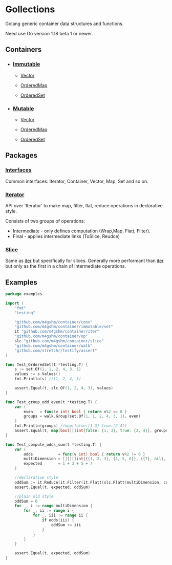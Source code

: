 # Gollections

Golang generic container data structures and functions.

Need use Go version 1.18 beta 1 or newer.

## Containers

* ### [Immutable](./immutable/api.go)

  * [Vector](./immutable/vector/api.go)

  * [OrderedMap](./immutable/dict/api.go)

  * [OrderedSet](./immutable/set/api.go)

* ### [Mutable](./mutable/api.go)

  * [Vector](./mutable/vector/api.go)

  * [OrderedMap](./mutable/dict/api.go)

  * [OrderedSet](./mutable/set/api.go)


## Packages
### [Interfaces](./typ/iface.go)

Common interfaces: Iterator, Container, Vector, Map, Set and so on.

### [Iterator](./iter/api.go)
API over 'Iterator' to make map, filter, flat, reduce operations in declarative style. 

Consists of two groups of operations:
 * Intermediate - only defines computation (Wrap,Map, Flatt, Filter).
 * Final - applies intermediate links (ToSlice, Reudce)
  

### [Slice](./slice/api.go)
Same as [iter](./iter/api.go) but specifically for slices. Generally more performant than [iter](./iter/api.go) but only as the first in a chain of intermediate operations.



## Examples
```go
package examples

import (
	"fmt"
	"testing"

	"github.com/m4gshm/container/conv"
	"github.com/m4gshm/container/immutable/set"
	it "github.com/m4gshm/container/iter"
	"github.com/m4gshm/container/op"
	slc "github.com/m4gshm/container/slice"
	"github.com/m4gshm/container/walk"
	"github.com/stretchr/testify/assert"
)

func Test_OrderedSet(t *testing.T) {
	s := set.Of(1, 1, 2, 4, 3, 1)
	values := s.Values()
	fmt.Println(s) //[1, 2, 4, 3]

	assert.Equal(t, slc.Of(1, 2, 4, 3), values)
}

func Test_group_odd_even(t *testing.T) {
	var (
		even   = func(v int) bool { return v%2 == 0 }
		groups = walk.Group(set.Of(1, 1, 2, 4, 3, 1), even)
	)
	fmt.Println(groups) //map[false:[1 3] true:[2 4]]
	assert.Equal(t, map[bool][]int{false: {1, 3}, true: {2, 4}}, groups)
}

func Test_compute_odds_sum(t *testing.T) {
	var (
		odds           = func(v int) bool { return v%2 != 0 }
		multiDimension = [][][]int{{{1, 2, 3}, {4, 5, 6}}, {{7}, nil}, nil}
		expected       = 1 + 3 + 5 + 7
	)

	//declarative style
	oddSum := it.Reduce(it.Filter(it.Flatt(slc.Flatt(multiDimension, conv.To[[][]int]), conv.To[[]int]), odds), op.Sum[int])
	assert.Equal(t, expected, oddSum)

	//plain old style
	oddSum = 0
	for _, i := range multiDimension {
		for _, ii := range i {
			for _, iii := range ii {
				if odds(iii) {
					oddSum += iii
				}
			}
		}
	}

	assert.Equal(t, expected, oddSum)
}
```